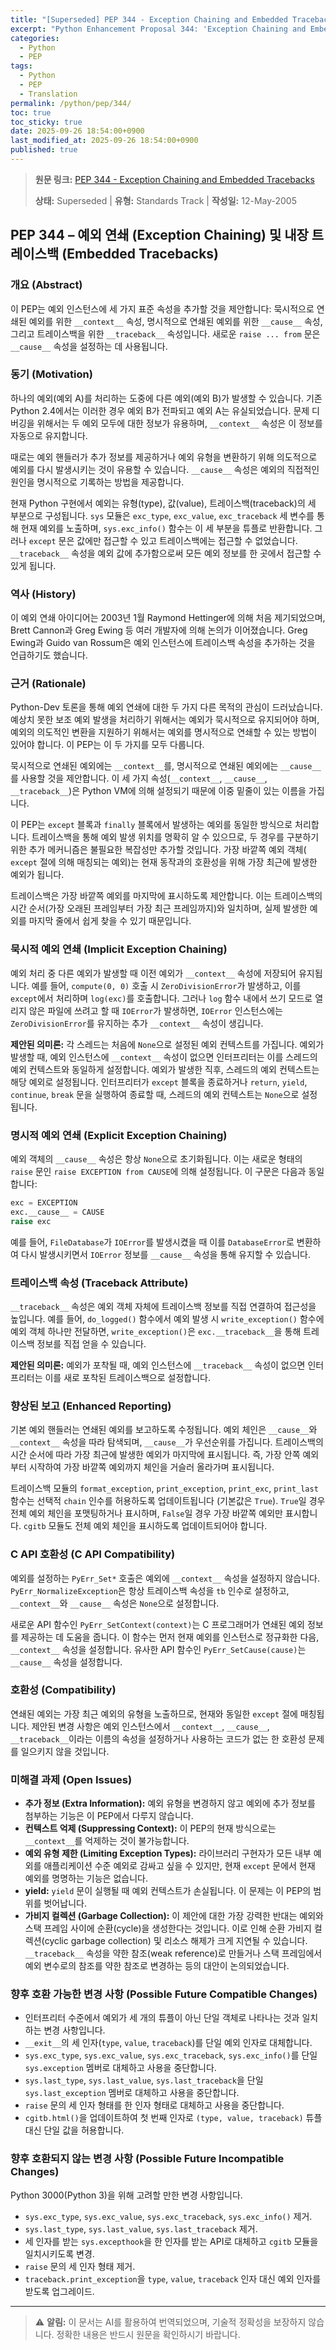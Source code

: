 ```yaml
---
title: "[Superseded] PEP 344 - Exception Chaining and Embedded Tracebacks"
excerpt: "Python Enhancement Proposal 344: 'Exception Chaining and Embedded Tracebacks'에 대한 한국어 번역입니다."
categories:
  - Python
  - PEP
tags:
  - Python
  - PEP
  - Translation
permalink: /python/pep/344/
toc: true
toc_sticky: true
date: 2025-09-26 18:54:00+0900
last_modified_at: 2025-09-26 18:54:00+0900
published: true
---
```

> **원문 링크:** [PEP 344 - Exception Chaining and Embedded Tracebacks](https://peps.python.org/pep-0344/)
>
> **상태:** Superseded | **유형:** Standards Track | **작성일:** 12-May-2005



## PEP 344 – 예외 연쇄 (Exception Chaining) 및 내장 트레이스백 (Embedded Tracebacks)

### 개요 (Abstract)
이 PEP는 예외 인스턴스에 세 가지 표준 속성을 추가할 것을 제안합니다: 묵시적으로 연쇄된 예외를 위한 `__context__` 속성, 명시적으로 연쇄된 예외를 위한 `__cause__` 속성, 그리고 트레이스백을 위한 `__traceback__` 속성입니다. 새로운 `raise ... from` 문은 `__cause__` 속성을 설정하는 데 사용됩니다.

### 동기 (Motivation)
하나의 예외(예외 A)를 처리하는 도중에 다른 예외(예외 B)가 발생할 수 있습니다. 기존 Python 2.4에서는 이러한 경우 예외 B가 전파되고 예외 A는 유실되었습니다. 문제 디버깅을 위해서는 두 예외 모두에 대한 정보가 유용하며, `__context__` 속성은 이 정보를 자동으로 유지합니다.

때로는 예외 핸들러가 추가 정보를 제공하거나 예외 유형을 변환하기 위해 의도적으로 예외를 다시 발생시키는 것이 유용할 수 있습니다. `__cause__` 속성은 예외의 직접적인 원인을 명시적으로 기록하는 방법을 제공합니다.

현재 Python 구현에서 예외는 유형(type), 값(value), 트레이스백(traceback)의 세 부분으로 구성됩니다. `sys` 모듈은 `exc_type`, `exc_value`, `exc_traceback` 세 변수를 통해 현재 예외를 노출하며, `sys.exc_info()` 함수는 이 세 부분을 튜플로 반환합니다. 그러나 `except` 문은 값에만 접근할 수 있고 트레이스백에는 접근할 수 없었습니다. `__traceback__` 속성을 예외 값에 추가함으로써 모든 예외 정보를 한 곳에서 접근할 수 있게 됩니다.

### 역사 (History)
이 예외 연쇄 아이디어는 2003년 1월 Raymond Hettinger에 의해 처음 제기되었으며, Brett Cannon과 Greg Ewing 등 여러 개발자에 의해 논의가 이어졌습니다. Greg Ewing과 Guido van Rossum은 예외 인스턴스에 트레이스백 속성을 추가하는 것을 언급하기도 했습니다.

### 근거 (Rationale)
Python-Dev 토론을 통해 예외 연쇄에 대한 두 가지 다른 목적의 관심이 드러났습니다. 예상치 못한 보조 예외 발생을 처리하기 위해서는 예외가 묵시적으로 유지되어야 하며, 예외의 의도적인 변환을 지원하기 위해서는 예외를 명시적으로 연쇄할 수 있는 방법이 있어야 합니다. 이 PEP는 이 두 가지를 모두 다룹니다.

묵시적으로 연쇄된 예외에는 `__context__`를, 명시적으로 연쇄된 예외에는 `__cause__`를 사용할 것을 제안합니다. 이 세 가지 속성(`__context__`, `__cause__`, `__traceback__`)은 Python VM에 의해 설정되기 때문에 이중 밑줄이 있는 이름을 가집니다.

이 PEP는 `except` 블록과 `finally` 블록에서 발생하는 예외를 동일한 방식으로 처리합니다. 트레이스백을 통해 예외 발생 위치를 명확히 알 수 있으므로, 두 경우를 구분하기 위한 추가 메커니즘은 불필요한 복잡성만 추가할 것입니다. 가장 바깥쪽 예외 객체( `except` 절에 의해 매칭되는 예외)는 현재 동작과의 호환성을 위해 가장 최근에 발생한 예외가 됩니다.

트레이스백은 가장 바깥쪽 예외를 마지막에 표시하도록 제안합니다. 이는 트레이스백의 시간 순서(가장 오래된 프레임부터 가장 최근 프레임까지)와 일치하며, 실제 발생한 예외를 마지막 줄에서 쉽게 찾을 수 있기 때문입니다.

### 묵시적 예외 연쇄 (Implicit Exception Chaining)
예외 처리 중 다른 예외가 발생할 때 이전 예외가 `__context__` 속성에 저장되어 유지됩니다.
예를 들어, `compute(0, 0)` 호출 시 `ZeroDivisionError`가 발생하고, 이를 `except`에서 처리하며 `log(exc)`를 호출합니다. 그러나 `log` 함수 내에서 쓰기 모드로 열리지 않은 파일에 쓰려고 할 때 `IOError`가 발생하면, `IOError` 인스턴스에는 `ZeroDivisionError`를 유지하는 추가 `__context__` 속성이 생깁니다.

**제안된 의미론:**
각 스레드는 처음에 `None`으로 설정된 예외 컨텍스트를 가집니다. 예외가 발생할 때, 예외 인스턴스에 `__context__` 속성이 없으면 인터프리터는 이를 스레드의 예외 컨텍스트와 동일하게 설정합니다. 예외가 발생한 직후, 스레드의 예외 컨텍스트는 해당 예외로 설정됩니다. 인터프리터가 `except` 블록을 종료하거나 `return`, `yield`, `continue`, `break` 문을 실행하여 종료할 때, 스레드의 예외 컨텍스트는 `None`으로 설정됩니다.

### 명시적 예외 연쇄 (Explicit Exception Chaining)
예외 객체의 `__cause__` 속성은 항상 `None`으로 초기화됩니다. 이는 새로운 형태의 `raise` 문인 `raise EXCEPTION from CAUSE`에 의해 설정됩니다.
이 구문은 다음과 동일합니다:
```python
exc = EXCEPTION
exc.__cause__ = CAUSE
raise exc
```
예를 들어, `FileDatabase`가 `IOError`를 발생시켰을 때 이를 `DatabaseError`로 변환하여 다시 발생시키면서 `IOError` 정보를 `__cause__` 속성을 통해 유지할 수 있습니다.

### 트레이스백 속성 (Traceback Attribute)
`__traceback__` 속성은 예외 객체 자체에 트레이스백 정보를 직접 연결하여 접근성을 높입니다.
예를 들어, `do_logged()` 함수에서 예외 발생 시 `write_exception()` 함수에 예외 객체 하나만 전달하면, `write_exception()`은 `exc.__traceback__`을 통해 트레이스백 정보를 직접 얻을 수 있습니다.

**제안된 의미론:**
예외가 포착될 때, 예외 인스턴스에 `__traceback__` 속성이 없으면 인터프리터는 이를 새로 포착된 트레이스백으로 설정합니다.

### 향상된 보고 (Enhanced Reporting)
기본 예외 핸들러는 연쇄된 예외를 보고하도록 수정됩니다. 예외 체인은 `__cause__`와 `__context__` 속성을 따라 탐색되며, `__cause__`가 우선순위를 가집니다. 트레이스백의 시간 순서에 따라 가장 최근에 발생한 예외가 마지막에 표시됩니다. 즉, 가장 안쪽 예외부터 시작하여 가장 바깥쪽 예외까지 체인을 거슬러 올라가며 표시됩니다.

트레이스백 모듈의 `format_exception`, `print_exception`, `print_exc`, `print_last` 함수는 선택적 `chain` 인수를 허용하도록 업데이트됩니다 (기본값은 `True`). `True`일 경우 전체 예외 체인을 포맷팅하거나 표시하며, `False`일 경우 가장 바깥쪽 예외만 표시합니다. `cgitb` 모듈도 전체 예외 체인을 표시하도록 업데이트되어야 합니다.

### C API 호환성 (C API Compatibility)
예외를 설정하는 `PyErr_Set*` 호출은 예외에 `__context__` 속성을 설정하지 않습니다. `PyErr_NormalizeException`은 항상 트레이스백 속성을 `tb` 인수로 설정하고, `__context__`와 `__cause__` 속성은 `None`으로 설정합니다.

새로운 API 함수인 `PyErr_SetContext(context)`는 C 프로그래머가 연쇄된 예외 정보를 제공하는 데 도움을 줍니다. 이 함수는 먼저 현재 예외를 인스턴스로 정규화한 다음, `__context__` 속성을 설정합니다. 유사한 API 함수인 `PyErr_SetCause(cause)`는 `__cause__` 속성을 설정합니다.

### 호환성 (Compatibility)
연쇄된 예외는 가장 최근 예외의 유형을 노출하므로, 현재와 동일한 `except` 절에 매칭됩니다. 제안된 변경 사항은 예외 인스턴스에서 `__context__`, `__cause__`, `__traceback__`이라는 이름의 속성을 설정하거나 사용하는 코드가 없는 한 호환성 문제를 일으키지 않을 것입니다.

### 미해결 과제 (Open Issues)
*   **추가 정보 (Extra Information):** 예외 유형을 변경하지 않고 예외에 추가 정보를 첨부하는 기능은 이 PEP에서 다루지 않습니다.
*   **컨텍스트 억제 (Suppressing Context):** 이 PEP의 현재 방식으로는 `__context__`를 억제하는 것이 불가능합니다.
*   **예외 유형 제한 (Limiting Exception Types):** 라이브러리 구현자가 모든 내부 예외를 애플리케이션 수준 예외로 감싸고 싶을 수 있지만, 현재 `except` 문에서 현재 예외를 명명하는 기능은 없습니다.
*   **yield:** `yield` 문이 실행될 때 예외 컨텍스트가 손실됩니다. 이 문제는 이 PEP의 범위를 벗어납니다.
*   **가비지 컬렉션 (Garbage Collection):** 이 제안에 대한 가장 강력한 반대는 예외와 스택 프레임 사이에 순환(cycle)을 생성한다는 것입니다. 이로 인해 순환 가비지 컬렉션(cyclic garbage collection) 및 리소스 해제가 크게 지연될 수 있습니다. `__traceback__` 속성을 약한 참조(weak reference)로 만들거나 스택 프레임에서 예외 변수로의 참조를 약한 참조로 변경하는 등의 대안이 논의되었습니다.

### 향후 호환 가능한 변경 사항 (Possible Future Compatible Changes)
*   인터프리터 수준에서 예외가 세 개의 튜플이 아닌 단일 객체로 나타나는 것과 일치하는 변경 사항입니다.
*   `__exit__`의 세 인자(`type`, `value`, `traceback`)를 단일 예외 인자로 대체합니다.
*   `sys.exc_type`, `sys.exc_value`, `sys.exc_traceback`, `sys.exc_info()`를 단일 `sys.exception` 멤버로 대체하고 사용을 중단합니다.
*   `sys.last_type`, `sys.last_value`, `sys.last_traceback`을 단일 `sys.last_exception` 멤버로 대체하고 사용을 중단합니다.
*   `raise` 문의 세 인자 형태를 한 인자 형태로 대체하고 사용을 중단합니다.
*   `cgitb.html()`을 업데이트하여 첫 번째 인자로 `(type, value, traceback)` 튜플 대신 단일 값을 허용합니다.

### 향후 호환되지 않는 변경 사항 (Possible Future Incompatible Changes)
Python 3000(Python 3)을 위해 고려할 만한 변경 사항입니다.
*   `sys.exc_type`, `sys.exc_value`, `sys.exc_traceback`, `sys.exc_info()` 제거.
*   `sys.last_type`, `sys.last_value`, `sys.last_traceback` 제거.
*   세 인자를 받는 `sys.excepthook`을 한 인자를 받는 API로 대체하고 `cgitb` 모듈을 일치시키도록 변경.
*   `raise` 문의 세 인자 형태 제거.
*   `traceback.print_exception`을 `type`, `value`, `traceback` 인자 대신 예외 인자를 받도록 업그레이드.

---

> ⚠️ **알림:** 이 문서는 AI를 활용하여 번역되었으며, 기술적 정확성을 보장하지 않습니다. 정확한 내용은 반드시 원문을 확인하시기 바랍니다.